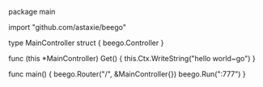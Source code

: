 package main

import "github.com/astaxie/beego"

type MainController struct {
	beego.Controller
}

func (this *MainController) Get() {
	this.Ctx.WriteString("hello world~go")
}

func main() {
	beego.Router("/", &MainController{})
	beego.Run(":777")
}
